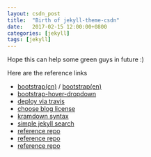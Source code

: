 ```yaml
---
layout: csdn_post
title:  "Birth of jekyll-theme-csdn"
date:   2017-02-15 12:00:00+0800
categories: [jekyll]
tags: [jekyll]
---
```

Hope this can help some green guys in future :)

Here are the reference links

* [bootstrap(cn)](http://v3.bootcss.com/components/) / [bootstrap(en)](http://getbootstrap.com/components/)
* [bootstrap-hover-dropdown](https://github.com/CWSpear/bootstrap-hover-dropdown)
* [deploy via travis](https://iamstarkov.com/deploy-gh-pages-from-travis/)
* [choose blog license](https://choosealicense.com/non-software/)
* [kramdown syntax](https://kramdown.gettalong.org/syntax.html)
* [simple jekyll search](https://github.com/christian-fei/Simple-Jekyll-Search)
* [reference repo](https://github.com/iHavee/iHavee.github.io)
* [reference repo](https://github.com/platinhom/platinhom.github.com)
* [reference repo](https://github.com/poole/lanyon)

